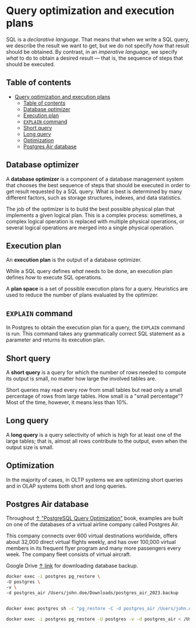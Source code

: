 # Query optimization and execution plans

SQL is a *declarative language*. That means that when we write a SQL query, we describe the result we want to get, but we do not specify *how* that result should be obtained. By contrast, in an *imperative language*, we specify *what* to do to obtain a desired result — that is, the sequence of steps that should be executed.

## Table of contents

- [Query optimization and execution plans](#query-optimization-and-execution-plans)
  - [Table of contents](#table-of-contents)
  - [Database optimizer](#database-optimizer)
  - [Execution plan](#execution-plan)
  - [`EXPLAIN` command](#explain-command)
  - [Short query](#short-query)
  - [Long query](#long-query)
  - [Optimization](#optimization)
  - [Postgres Air database](#postgres-air-database)

## Database optimizer

A **database optimizer** is a component of a database management system that chooses the best sequence of steps that should be executed in order to get result requested by a SQL query. What is best is determined by many different factors, such as storage structures, indexes, and data statistics.

The job of the optimizer is to build the best possible physical plan that implements a given logical plan. This is a complex process: sometimes, a complex logical operation is replaced with multiple physical operations, or several logical operations are merged into a single physical operation.

## Execution plan

An **execution plan** is the output of a database optimizer.

While a SQL query defines *what* needs to be done, an execution plan defines *how* to execute SQL operations.

A **plan space** is a set of possible execution plans for a query. Heuristics are used to reduce the number of plans evaluated by the optimizer.

## `EXPLAIN` command

In Postgres to obtain the execution plan for a query, the `EXPLAIN` command is run. This command takes any grammatically correct SQL statement as a parameter and returns its execution plan.

## Short query

A **short query** is a query for which the number of rows needed to compute its output is small, no matter how large the involved tables are.

Short queries may read every row from small tables but read only a small percentage of rows from large tables. How small is a "small percentage"?  Most of the time, however, it means less than 10%.

## Long query

A **long query** is a query selectivity of which is high for at least one of the large tables; that is, almost all rows contribute to the output, even when the output size is small.

## Optimization

In the majority of cases, in OLTP systems we are optimizing short queries and in
OLAP systems both short and long queries.

## Postgres Air database

Throughout [↑ "PostgreSQL Query Optimization"](https://www.amazon.com/PostgreSQL-Query-Optimization-Ultimate-Efficient/dp/1484268849) book, examples are built on one of the databases of a virtual airline company called Postgres Air.

This company connects over 600 virtual destinations worldwide, offers about 32,000 direct virtual flights weekly, and has over 100,000 virtual members in its frequent flyer program and many more passengers every week. The company fleet consists of virtual aircraft.

Google Drive [↑ link](https://drive.google.com/drive/folders/13F7M80Kf_somnjb-mTYAnh1hW1Y_g4kJ) for downloading database backup.

```bash
docker exec -i postgres pg_restore \
-U postgres \
-v \
-d postgres_air /Users/john.doe/Downloads/postgres_air_2023.backup


docker exec postgres sh -c "pg_restore -C -d postgres_air /Users/john.doe/Downloads/postgres_air_2023.backup"

docker exec -i postgres pg_restore -U postgres -v -d postgres_air < /Users/john.doe/Downloads/postgres_air_2023.backup
```
